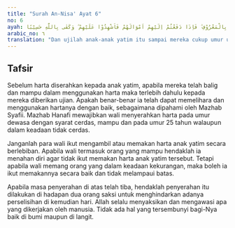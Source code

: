 ```yaml
---
title: "Surah An-Nisa' Ayat 6"
no: 6
ayah: وَابْتَلُوا الْيَتٰمٰى حَتّٰىٓ اِذَا بَلَغُوا النِّكَاحَۚ فَاِنْ اٰنَسْتُمْ مِّنْهُمْ رُشْدًا فَادْفَعُوْٓا اِلَيْهِمْ اَمْوَالَهُمْ ۚ وَلَا تَأْكُلُوْهَآ اِسْرَافًا وَّبِدَارًا اَنْ يَّكْبَرُوْا ۗ وَمَنْ كَانَ غَنِيًّا فَلْيَسْتَعْفِفْ ۚ وَمَنْ كَانَ فَقِيْرًا فَلْيَأْكُلْ بِالْمَعْرُوْفِ ۗ فَاِذَا دَفَعْتُمْ اِلَيْهِمْ اَمْوَالَهُمْ فَاَشْهِدُوْا عَلَيْهِمْ ۗ وَكَفٰى بِاللّٰهِ حَسِيْبًا 
arabic_no: ٦
translation: "Dan ujilah anak-anak yatim itu sampai mereka cukup umur untuk menikah. Kemudian jika menurut pendapatmu mereka telah cerdas (pandai memelihara harta), maka serahkanlah kepada mereka hartanya. Dan janganlah kamu memakannya (harta anak yatim) melebihi batas kepatutan dan (janganlah kamu) tergesa-gesa (menyerahkannya) sebelum mereka dewasa. Barangsiapa (di antara pemelihara itu) mampu, maka hendaklah dia menahan diri (dari memakan harta anak yatim itu) dan barangsiapa miskin, maka bolehlah dia makan harta itu menurut cara yang patut. Kemudian, apabila kamu menyerahkan harta itu kepada mereka, maka hendaklah kamu adakan saksi-saksi. Dan cukuplah Allah sebagai pengawas."
---
```


## Tafsir

Sebelum harta diserahkan kepada anak yatim, apabila mereka telah balig dan mampu dalam menggunakan harta maka terlebih dahulu kepada mereka diberikan ujian. Apakah benar-benar ia telah dapat memelihara dan menggunakan hartanya dengan baik, sebagaimana dipahami oleh Mazhab Syafii. Mazhab Hanafi mewajibkan wali menyerahkan harta pada umur dewasa dengan syarat cerdas, mampu dan pada umur 25 tahun walaupun dalam keadaan tidak cerdas.

Janganlah para wali ikut mengambil atau memakan harta anak yatim secara berlebiban. Apabila wali termasuk orang yang mampu hendaklah ia menahan diri agar tidak ikut memakan harta anak yatim tersebut. Tetapi apabila wali memang orang yang dalam keadaan kekurangan, maka boleh ia ikut memakannya secara baik dan tidak melampaui batas.

Apabila masa penyerahan di atas telah tiba, hendaklah penyerahan itu dilakukan di hadapan dua orang saksi untuk menghindarkan adanya perselisihan di kemudian hari. Allah selalu menyaksikan dan mengawasi apa yang dikerjakan oleh manusia. Tidak ada hal yang tersembunyi bagi-Nya baik di bumi maupun di langit.